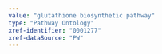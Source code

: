 ```yaml
---
value: "glutathione biosynthetic pathway"
type: "Pathway Ontology"
xref-identifier: "0001277"
xref-dataSource: "PW"
---
```

